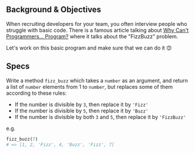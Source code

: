 ## Background & Objectives

When recruiting developers for your team, you often interview people who struggle with basic code. There is a famous article talking about
[Why Can't Programmers... Program?](http://blog.codinghorror.com/why-cant-programmers-program/) where it talks about the "FizzBuzz" problem.

Let's work on this basic program and make sure that we can do it 😊

## Specs

Write a method `fizz_buzz` which takes a `number` as an argument, and
return a list of `number` elements from 1 to `number`, but replaces some
of them according to these rules:

- If the number is divisible by `3`, then replace it by `'Fizz'`
- If the number is divisible by `5`, then replace it by `'Buzz'`
- If the number is divisible by both `3` and `5`, then replace it by `'FizzBuzz'`

e.g.

```python
fizz_buzz(7)
# => [1, 2, 'Fizz', 4, 'Buzz', 'Fizz', 7]
```
